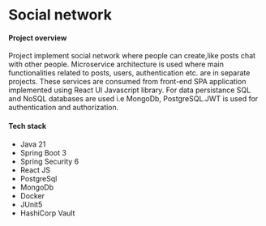 <h1>Social network</h1>

<h4>Project overview</h4>
<p>Project implement social network where people can create,like posts chat with other people. Microservice architecture is used where
main functionalities related to posts, users, authentication etc. are in separate projects. These services are consumed from front-end SPA application implemented using React UI Javascript library. For data persistance SQL and NoSQL databases are used i.e MongoDb, PostgreSQL.JWT is used for authentication and authorization. 

</p>

<h4>Tech stack</h4>
<ul>
  <li>Java 21</li>
  <li>Spring Boot 3</li>
  <li>Spring Security 6</li>
  <li>React JS</li>
  <li>PostgreSql</li>
  <li>MongoDb</li>
  <li>Docker</li>
  <li>JUnit5</li>
  <li>HashiCorp Vault</li>
</ul> 
